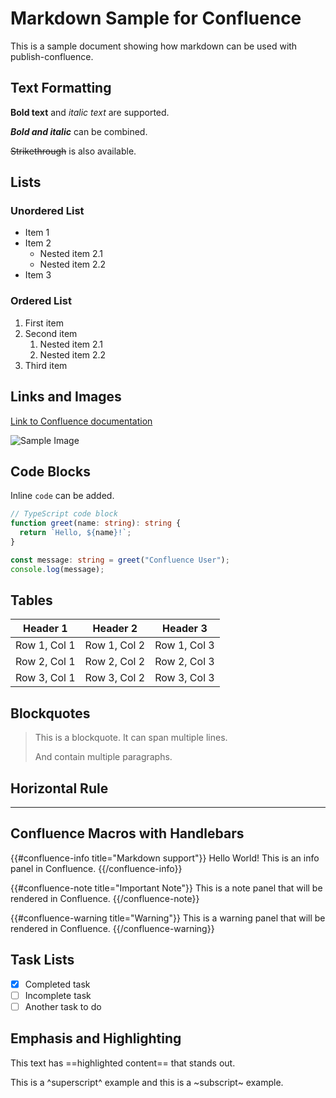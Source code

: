 # Markdown Sample for Confluence

This is a sample document showing how markdown can be used with publish-confluence.

## Text Formatting

**Bold text** and *italic text* are supported.

***Bold and italic*** can be combined.

~~Strikethrough~~ is also available.

## Lists

### Unordered List
- Item 1
- Item 2
  - Nested item 2.1
  - Nested item 2.2
- Item 3

### Ordered List
1. First item
2. Second item
   1. Nested item 2.1
   2. Nested item 2.2
3. Third item

## Links and Images

[Link to Confluence documentation](https://confluence.atlassian.com/doc/confluence-documentation-135922.html)

![Sample Image](../sample-image.png)

## Code Blocks

Inline `code` can be added.

```typescript
// TypeScript code block
function greet(name: string): string {
  return `Hello, ${name}!`;
}

const message: string = greet("Confluence User");
console.log(message);
```

## Tables

| Header 1 | Header 2 | Header 3 |
|----------|----------|----------|
| Row 1, Col 1 | Row 1, Col 2 | Row 1, Col 3 |
| Row 2, Col 1 | Row 2, Col 2 | Row 2, Col 3 |
| Row 3, Col 1 | Row 3, Col 2 | Row 3, Col 3 |

## Blockquotes

> This is a blockquote.
> It can span multiple lines.
>
> And contain multiple paragraphs.

## Horizontal Rule

---

## Confluence Macros with Handlebars

{{#confluence-info title="Markdown support"}}
  Hello World! This is an info panel in Confluence.
{{/confluence-info}}

{{#confluence-note title="Important Note"}}
  This is a note panel that will be rendered in Confluence.
{{/confluence-note}}

{{#confluence-warning title="Warning"}}
  This is a warning panel that will be rendered in Confluence.
{{/confluence-warning}}

## Task Lists

- [x] Completed task
- [ ] Incomplete task
- [ ] Another task to do

## Emphasis and Highlighting

This text has ==highlighted content== that stands out.

This is a ^superscript^ example and this is a ~subscript~ example.


